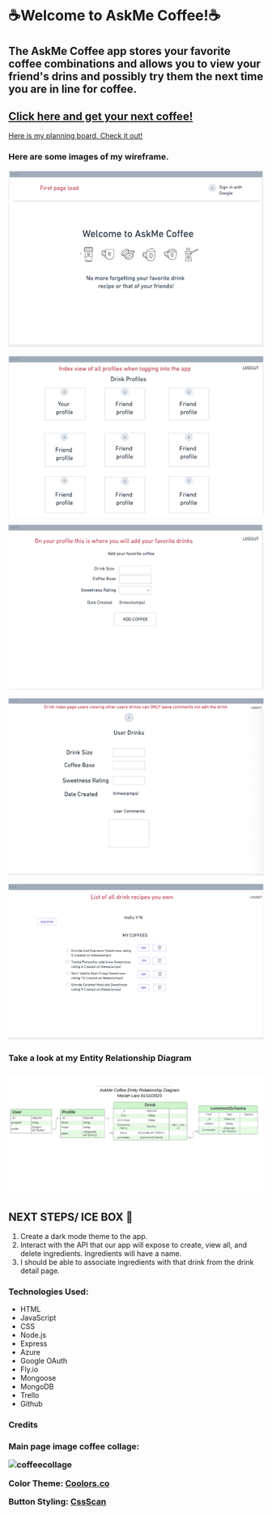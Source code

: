 <h1> ☕️Welcome to AskMe Coffee!☕️</h1>

<h2> The AskMe Coffee app stores your favorite coffee combinations and allows you to view your friend's drins and possibly try them the next time you are in line for coffee.</h2>

<h2>
<a href="https://askmecoffee.fly.dev/"> Click here and get your next coffee!</a>
</h2>

<a href="https://trello.com/invite/b/QXgQscWT/ATTI0050b7605840b13859173e7333e72a7cBBA23BFE/askme-coffee"> Here is my planning board. Check it out!</a>

<h3>Here are some images of my wireframe.</h3>

![wireframe](images/../public/images/Screenshot_2023-01-13_at_3.25.28_PM.png)

![wireframe](images/../public/images/Screenshot_2023-01-13_at_3.25.47_PM.png)

![wireframe](images/../public/images/Screenshot_2023-01-13_at_3.25.58_PM.png)

![wireframe](images/../public/images/Screenshot_2023-01-13_at_3.26.08_PM.png)

![wireframe](images/../public/images/Screenshot_2023-01-13_at_3.26.54_PM.png)

<h3>Take a look at my Entity Relationship Diagram<h3>

![ERD](images/../public/images/Screenshot_2023-01-13_at_2.00.29_PM.png)

<h2> NEXT STEPS/ ICE BOX 🧊 </h2>

<ol>
  <li>Create a dark mode theme to the app.</li>
  <li>Interact with the API that our app will expose to create, view all, and delete ingredients. Ingredients will have a name.</li>
  <li>I should be able to associate ingredients with that drink from the drink detail page.</li>
</ol>

<h3> Technologies Used: </h3>

<ul>
  <li> HTML</li>
  <li>JavaScript</li>
  <li>CSS</li>
  <li> Node.js</li>
  <li>Express</li>
  <li>Azure</li>
  <li> Google OAuth</li>
  <li>Fly.io</li>
  <li>Mongoose</li>
  <li> MongoDB</li>
  <li>Trello</li>
  <li>Github</li>
</ul>

<h3> Credits <h3>
Main page image coffee collage:

 ![coffeecollage](https://client.apps.us.bluescape.com/ZA8JM0Ah3V_OlhTZCLD_?objectId=63c8d0c226e015e9475853f7)

 Color Theme: [Coolors.co](https://coolors.co)

 Button Styling: [CssScan](https://getcssscan.com/css-buttons-examples)
